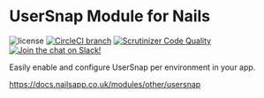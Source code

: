# UserSnap Module for Nails

![license](https://img.shields.io/badge/license-MIT-green.svg)
[![CircleCI branch](https://img.shields.io/circleci/project/github/nails/module-usersnap.svg)](https://circleci.com/gh/nails/module-usersnap)
[![Scrutinizer Code Quality](https://scrutinizer-ci.com/g/nails/module-usersnap/badges/quality-score.png)](https://scrutinizer-ci.com/g/nails/module-usersnap)
[![Join the chat on Slack!](https://now-examples-slackin-rayibnpwqe.now.sh/badge.svg)](https://nails-app.slack.com/shared_invite/MTg1NDcyNjI0ODcxLTE0OTUwMzA1NTYtYTZhZjc5YjExMQ)

Easily enable and configure UserSnap per environment in your app.

https://docs.nailsapp.co.uk/modules/other/usersnap
